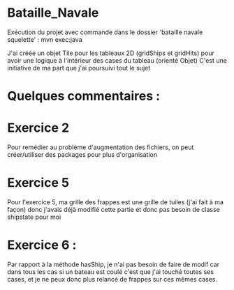 # Bataille_Navale

Exécution du projet avec commande dans le dossier 'bataille navale squelette' :
mvn exec:java

J'ai créée un objet Tile pour les tableaux 2D (gridShips et gridHits)
pour avoir une logique à l'intérieur des cases du tableau (orienté Objet)
C'est une initiative de ma part que j'ai poursuivi tout le sujet

# Quelques commentaires :

# Exercice 2 
Pour remédier au problème d'augmentation des fichiers, on peut créer/utiliser des packages pour plus d'organisation

# Exercice 5
Pour l'exercice 5, ma grille des frappes est une grille de tuiles (j'ai fait à ma façon)
donc j'avais  déjà modifié cette partie et donc pas besoin de classe shipstate pour moi

# Exercice 6 : 
Par rapport à la méthode hasShip, je n'ai pas besoin de faire de modif car
dans tous les cas si un bateau est coulé c'est que j'ai touché toutes ses cases, et je ne
peux donc plus relancé de frappes sur ces mêmes cases.